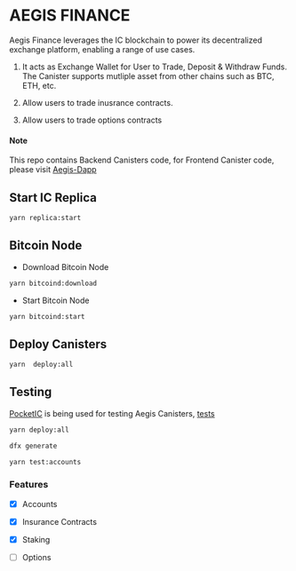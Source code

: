 # AEGIS FINANCE

Aegis Finance leverages the IC blockchain to power its decentralized exchange platform, enabling a range of use cases.

1. It acts as Exchange Wallet for User to Trade, Deposit & Withdraw Funds. The Canister supports mutliple asset from other chains such as BTC, ETH, etc.

2. Allow users to trade inusrance contracts.

3. Allow users to trade options contracts

#### Note

This repo contains Backend Canisters code, for Frontend Canister code, please visit [Aegis-Dapp](https://github.com/AegisFinance/aegis-dapp)

## Start IC Replica

```bash
yarn replica:start
```

## Bitcoin Node

- Download Bitcoin Node

```bash
yarn bitcoind:download
```

- Start Bitcoin Node

```bash
yarn bitcoind:start
```

## Deploy Canisters

```bash
yarn  deploy:all
```

## Testing

[PocketIC](https://github.com/dfinity/pocketic) is being used for testing Aegis Canisters, [tests](tests/accounts.spec.ts)

```bash
yarn deploy:all
```

```bash
dfx generate
```

```bash
yarn test:accounts
```

### Features


- [x] Accounts
- [x] Insurance Contracts
- [x] Staking
- [ ] Options
 